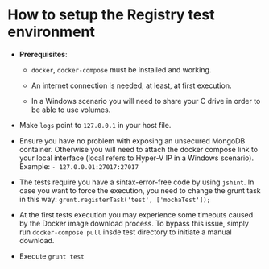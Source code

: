 # How to setup the Registry test environment

* **Prerequisites**:

  * `docker`, `docker-compose` must be installed and working.

  * An internet connection is needed, at least, at first execution.

  * In a Windows scenario you will need to share your C drive in order to be able to use volumes.

* Make `logs` point to `127.0.0.1` in your host file.

* Ensure you have no problem with exposing an unsecured MongoDB container. Otherwise you will need to attach the docker compose link to your local interface (local refers to Hyper-V IP in a Windows scenario). Example: `- 127.0.0.01:27017:27017`

* The tests require you have a sintax-error-free code by using `jshint`. In case you want to force the execution, you need to change the grunt task in this way: `grunt.registerTask('test', ['mochaTest']);`

* At the first tests execution you may experience some timeouts caused by the Docker image download process. To bypass this issue, simply run `docker-compose pull` insde test directory to initiate a manual download.

* Execute `grunt test`
